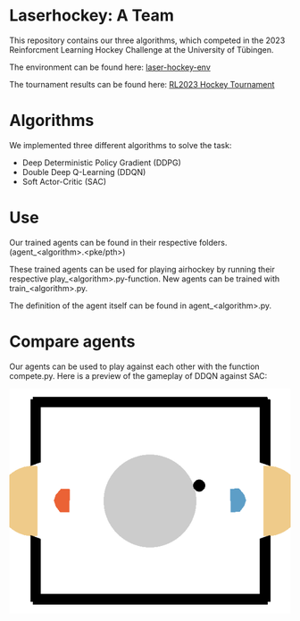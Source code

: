 # Laserhockey: A Team

This repository contains our three algorithms, which competed in the 2023 Reinforcment Learning Hockey Challenge
at the University of Tübingen.

The environment can be found here: [laser-hockey-env](https://github.com/martius-lab/laser-hockey-env)

The tournament results can be found here: [RL2023 Hockey Tournament](http://al-hockey.is.tuebingen.mpg.de)

# Algorithms

We implemented three different algorithms to solve the task:

- Deep Deterministic Policy Gradient (DDPG)
- Double Deep Q-Learning (DDQN)
- Soft Actor-Critic (SAC)

# Use 

Our trained agents can be found in their respective folders. (agent\_\<algorithm\>.\<pke/pth\>) 

These trained agents can be used for playing airhockey by running their respective play\_\<algorithm\>.py-function.
New agents can be trained with train\_\<algorithm\>.py.

The definition of the agent itself can be found in agent\_\<algorithm\>.py.

# Compare agents

Our agents can be used to play against each other with the function compete.py.
Here is a preview of the gameplay of DDQN against SAC:

![exciting laser hockey gameplay](compete.gif)
